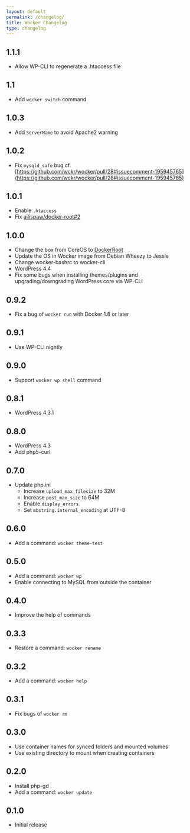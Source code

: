 ```yaml
---
layout: default
permalink: /changelog/
title: Wocker Changelog
type: changelog
---
```


## 1.1.1
- Allow WP-CLI to regenerate a .htaccess file

## 1.1
- Add `wocker switch` command

## 1.0.3
- Add `ServerName` to avoid Apache2 warning

## 1.0.2
- Fix `mysqld_safe` bug cf. [https://github.com/wckr/wocker/pull/28#issuecomment-195945765](https://github.com/wckr/wocker/pull/28#issuecomment-195945765)

## 1.0.1
- Enable `.htaccess`
- Fix [ailispaw/docker-root#2](https://github.com/ailispaw/docker-root/issues/2)

## 1.0.0
- Change the box from CoreOS to [DockerRoot](https://github.com/ailispaw/docker-root)
- Update the OS in Wocker image from Debian Wheezy to Jessie
- Change wocker-bashrc to wocker-cli
- WordPress 4.4
- Fix some bugs when installing themes/plugins and upgrading/downgrading WordPress core via WP-CLI

## 0.9.2
- Fix a bug of `wocker run` with Docker 1.8 or later

## 0.9.1
- Use WP-CLI nightly

## 0.9.0
- Support `wocker wp shell` command

## 0.8.1
- WordPress 4.3.1

## 0.8.0

- WordPress 4.3
- Add php5-curl

## 0.7.0

- Update php.ini
  - Increase `upload_max_filesize` to 32M
  - Increase `post_max_size` to 64M
  - Enable `display_errors`
  - Set `mbstring.internal_encoding` at UTF-8

## 0.6.0

- Add a command: `wocker theme-test`

## 0.5.0

- Add a command: `wocker wp`
- Enable connecting to MySQL from outside the container

## 0.4.0

- Improve the help of commands

## 0.3.3

- Restore a command: `wocker rename`

## 0.3.2

- Add a command: `wocker help`

## 0.3.1

- Fix bugs of `wocker rm`

## 0.3.0

- Use container names for synced folders and mounted volumes
- Use existing directory to mount when creating containers

## 0.2.0

- Install php-gd
- Add a command: `wocker update`

## 0.1.0

- Initial release
